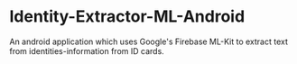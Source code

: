 # Identity-Extractor-ML-Android
An android application which uses Google's Firebase ML-Kit to extract text from identities-information from ID cards.
